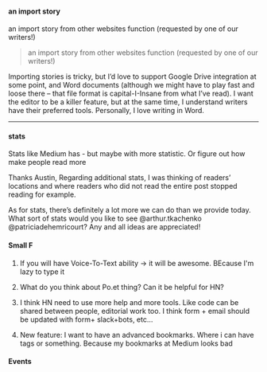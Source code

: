 #### an import story

an import story from other websites function (requested by one of our writers!)

> an import story from other websites function (requested by one of our writers!)

Importing stories is tricky, but I’d love to support Google Drive integration at some point, and Word documents (although we might have to play fast and loose there – that file format is capital-I-Insane from what I’ve read). I want the editor to be a killer feature, but at the same time, I understand writers have their preferred tools. Personally, I love writing in Word.

----

#### stats

Stats like Medium has - but maybe with more statistic. Or figure out how make people read more


Thanks Austin,
Regarding additional stats, I was thinking of readers’ locations and where readers who did not read the entire post stopped reading for example.


As for stats, there’s definitely a lot more we can do than we provide today. What sort of stats would you like to see @arthur.tkachenko @patriciadehemricourt? Any and all ideas are appreciated!



#### Small F

1) If you will have Voice-To-Text ability -> it will be awesome. BEcause I'm lazy to type it

2) What do you think about Po.et thing? Can it be helpful for HN?

3) I think HN need to use more help and more tools. Like code can be shared between people, editorial work too. I think form + email should be updated with form+ slack+bots, etc…

4) New feature: I want to have an advanced bookmarks. Where i can have tags or something. Because my bookmarks at Medium looks bad

#### Events
